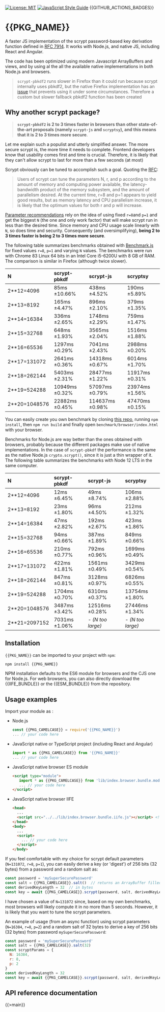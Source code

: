 [![License: MIT](https://img.shields.io/badge/License-MIT-yellow.svg)](https://opensource.org/licenses/MIT)
[![JavaScript Style Guide](https://img.shields.io/badge/code_style-standard-brightgreen.svg)](https://standardjs.com)
{{GITHUB_ACTIONS_BADGES}}

# {{PKG_NAME}}

A faster JS implementation of the scrypt password-based key derivation function defined in [RFC 7914](https://tools.ietf.org/html/rfc7914). It works with Node.js, and native JS, including React and Angular.

The code has been optimized using modern Javascript ArrayBuffers and views, and by using al the all the available native implementations in both Node.js and browsers.

> `scrypt-pbkdf2` runs slower in Firefox than it could run because scrypt internally uses pbkdf2, but the native Firefox implementation has an [issue](https://github.com/mdn/sprints/issues/3278) that prevents using it under some circumstances. Therefore a custom but slower fallback pbkdf2 function has been created

## Why another scrypt package?

> **`scrypt-pbkdf2` is 2 to 3 times faster in browsers than other state-of-the-art proposals (namely `scrypt-js` and `scryptsy`), and this means that it is 2 to 3 times more secure**.

Let me explain such a populist and utterly simplified answer.
The more secure scrypt is, the more time it needs to complete. Frontend developers know that usability comes first and time is crucial. Therefore, it is likely that they can't allow scrypt to last for more than a few seconds (at most)

Scrypt obviously can be tuned to accomplish such a goal. Quoting the [RFC](https://tools.ietf.org/html/rfc7914#section-2):

> Users of scrypt can tune the parameters N, r, and p according to the amount of memory and computing power available, the latency-bandwidth product of the memory subsystem, and the amount of parallelism desired.  At the current time, r=8 and p=1 appears to yield good results, but as memory latency and CPU parallelism increase, it is likely that the optimum values for both r and p will increase.

[Parameter recommendations](https://blog.filippo.io/the-scrypt-parameters/) rely on the idea of using fixed `r=8`and `p=1` and get the biggest `N` (the one and only work factor) that will make scrypt run in less than the desired time. Since memory and CPU usage scale linearly with `N`, so does time and security. Consequently (and oversimplifying), **being 2 to 3 times faster is being 2 to 3 times more secure**.

The following table summarizes benchmarks obtained with [Benchmark.js](https://benchmarkjs.com/) for fixed values `r=8`, `p=1` and varying `N` values. The benchmarks were run with Chrome 83 Linux 64 bits in an Intel Core i5-6200U with 8 GB of RAM. The comparison is similar in Firefox (although twice slower).

| N              | scrypt-pbkdf   | scrypt-js        | scryptsy         |
| :--------------| :--------------| :----------------| :----------------|
| 2**12=4096     | 85ms ±10.66%   | 438ms ±4.52%     | 190ms ±5.89%     |
| 2**13=8192     | 165ms ±4.47%   | 896ms ±2.10%     | 379ms ±1.35%     |
| 2**14=16384    | 336ms ±2.65%   | 1748ms ±2.29%    | 759ms ±1.47%     |
| 2**15=32768    | 648ms ±1.93%   | 3565ms ±2.04%    | 1516ms ±1.88%    |
| 2**16=65536    | 1297ms ±0.29%  | 7041ms ±2.43%    | 2988ms ±0.20%    |
| 2**17=131072   | 2641ms ±0.36%  | 14318ms ±0.67%   | 6014ms ±1.70%    |
| 2**18=262144   | 5403ms ±2.31%  | 28477ms ±1.22%   | 11917ms ±0.31%   |
| 2**19=524288   | 10949ms ±0.32% | 57097ms ±0.79%   | 23974ms ±1.56%   |
| 2**20=1048576  | 22882ms ±0.45% | 114637ms ±0.98%  | 47470ms ±0.15%   |

You can easily create you own benchmark by cloning [this repo](https://github.com/juanelas/scrypt-pbkdf), running `npm install`, then `npm run build` and finally open `benchmark/browser/index.html` with your browser.

Benchmarks for Node.js are way better than the ones obtained with browsers, probably because the different packages make use of native implementations. In the case of `scrypt-pbkdf` the performance is the same as the native Node.js `crypto.scrypt()`, since it is just a thin wrapper of it. The following table summarizes the benchmarks with Node 12 LTS in the same computer.

| N              | scrypt-pbkdf   | scrypt-js         | scryptsy           |
| :--------------| :--------------| :-----------------| :------------------|
| 2**12=4096     | 12ms ±6.45%    | 49ms ±8.74%       | 106ms ±2.88%       |
| 2**13=8192     | 23ms ±1.80%    | 96ms ±4.50%       | 212ms ±1.32%       |
| 2**14=16384    | 47ms ±2.82%    | 192ms ±2.67%      | 423ms ±1.86%       |
| 2**15=32768    | 94ms ±0.66%    | 387ms ±1.89%      | 849ms ±0.66%       |
| 2**16=65536    | 210ms ±0.77%   | 792ms ±0.96%      | 1699ms ±0.49%      |
| 2**17=131072   | 422ms ±1.81%   | 1561ms ±0.49%     | 3429ms ±0.54%      |
| 2**18=262144   | 847ms ±0.81%   | 3128ms ±0.97%     | 6826ms ±0.55%      |
| 2**19=524288   | 1704ms ±0.70%  | 6310ms ±0.37%     | 13754ms ±1.80%     |
| 2**20=1048576  | 3487ms ±3.42%  | 12516ms ±0.28%    | 27446ms ±1.34%     |
| 2**21=2097152  | 7031ms ±1.06%  | _- (N too large)_ | _- (N too large)_  |

## Installation

`{{PKG_NAME}}` can be imported to your project with `npm`:

```bash
npm install {{PKG_NAME}}
```

NPM installation defaults to the ES6 module for browsers and the CJS one for Node.js. For web browsers, you can also directly download the {{IIFE_BUNDLE}} or the {{ESM_BUNDLE}} from the repository.

## Usage examples

Import your module as :

 - Node.js
   ```javascript
   const {{PKG_CAMELCASE}} = require('{{PKG_NAME}}')
   ... // your code here
   ```
 - JavaScript native or TypeScript project (including React and Angular)
   ```javascript
   import * as {{PKG_CAMELCASE}} from '{{PKG_NAME}}'
   ... // your code here
   ```
 - JavaScript native browser ES module
   ```html
   <script type="module">
      import * as {{PKG_CAMELCASE}} from 'lib/index.browser.bundle.mod.js'  // Use your actual path to the broser mod bundle
      ... // your code here
   </script>
   ```
 - JavaScript native browser IIFE
   ```html
   <head>
     ...
     <script src="../../lib/index.browser.bundle.iife.js"></script> <!-- Use your actual path to the browser bundle -->
   </head>
   <body>
     ...
     <script>
       ... // your code here
     </script>
   </body>
   ```

If you feel comfortable with *my* choice for scrypt default parameters (`N=131072`, `r=8`, `p=1`), you can easily derive a key (or 'digest') of 256 bits (32 bytes) from a password and a random salt as:

```javascript
const password = 'mySuperSecurePassword'
const salt = {{PKG_CAMELCASE}}.salt()  // returns an ArrayBuffer filled with 16 random bytes
const derivedKeyLength = 32  // in bytes
const key = await {{PKG_CAMELCASE}}.scrypt(password, salt, derivedKeyLength)  // key is an ArrayBuffer
```

I have chosen a value of `N=131072` since, based on my own benchmarks, most browsers will likely compute it in no more than 5 seconds. However, it is likely that you want to tune the scrypt parameters.

An example of usage (from an async function) using scrypt parameters (`N=16384`, `r=8`, `p=2`) and a random salt of 32 bytes to derive a key of 256 bits (32 bytes) from password `mySuperSecurePassword`:

```javascript
const password = 'mySuperSecurePassword'
const salt = {{PKG_CAMELCASE}}.salt(32)
const scryptParams = {
  N: 16384,
  r: 8,
  p: 2
}
const derivedKeyLength = 32
const key = await {{PKG_CAMELCASE}}.scrypt(password, salt, derivedKeyLength, scryptParams)
```

## API reference documentation

{{>main}}
